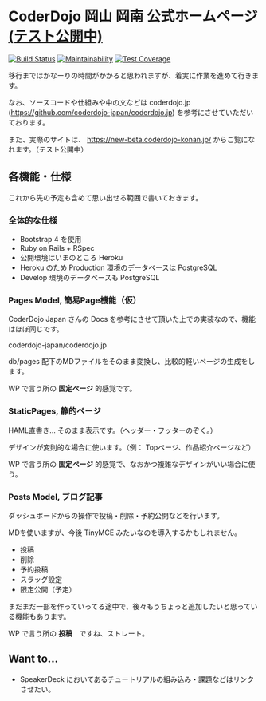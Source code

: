 # CoderDojo 岡山 岡南 公式ホームページ [(テスト公開中)](https://new-beta.coderdojo-konan.jp/)

[![Build Status](https://travis-ci.org/CoderDojo-Konan-Okayama/coderdojo-konan.jp.svg?branch=master)](https://travis-ci.org/CoderDojo-Konan-Okayama/coderdojo-konan.jp)
[![Maintainability](https://api.codeclimate.com/v1/badges/5dc68bf422fb19f6c628/maintainability)](https://codeclimate.com/github/CoderDojo-Konan-Okayama/coderdojo-konan.jp/maintainability)
[![Test Coverage](https://api.codeclimate.com/v1/badges/5dc68bf422fb19f6c628/test_coverage)](https://codeclimate.com/github/CoderDojo-Konan-Okayama/coderdojo-konan.jp/test_coverage)

移行まではかなーりの時間がかかると思われますが、着実に作業を進めて行きます。

なお、ソースコードや仕組みや中の文などは coderdojo.jp (https://github.com/coderdojo-japan/coderdojo.jp) を参考にさせていただいております。

また、実際のサイトは、 https://new-beta.coderdojo-konan.jp/ からご覧になれます。（テスト公開中）


## 各機能・仕様

これから先の予定も含めて思い出せる範囲で書いておきます。

### 全体的な仕様

- Bootstrap 4 を使用
- Ruby on Rails + RSpec
- 公開環境はいまのところ Heroku
- Heroku のため Production 環境のデータベースは PostgreSQL
- Develop 環境のデータベースも PostgreSQL

### Pages Model, 簡易Page機能（仮）

CoderDojo Japan さんの Docs を参考にさせて頂いた上での実装なので、機能はほぼ同じです。

coderdojo-japan/coderdojo.jp

db/pages 配下のMDファイルをそのまま変換し、比較的軽いページの生成をします。

WP で言う所の **固定ページ** 的感覚です。

### StaticPages, 静的ページ

HAML直書き... そのまま表示です。（ヘッダー・フッターのぞく。）

デザインが変則的な場合に使います。（例： Topページ、作品紹介ページなど）

WP で言う所の **固定ページ** 的感覚で、なおかつ複雑なデザインがいい場合に使う。

### Posts Model, ブログ記事

ダッシュボードからの操作で投稿・削除・予約公開などを行います。

MDを使いますが、今後 TinyMCE みたいなのを導入するかもしれません。

- 投稿
- 削除
- 予約投稿
- スラッグ設定
- 限定公開（予定）

まだまだ一部を作っていってる途中で、後々もうちょっと追加したいと思っている機能もあります。

WP で言う所の **投稿**　ですね、ストレート。

## Want to...

- SpeakerDeck においてあるチュートリアルの組み込み・課題などはリンクさせたい。
